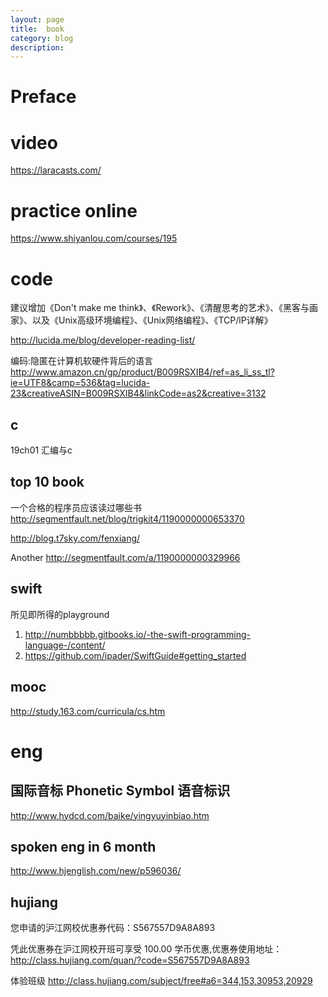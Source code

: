 ```yaml
---
layout: page
title:	book
category: blog
description: 
---
```

# Preface

# video
https://laracasts.com/

# practice online
https://www.shiyanlou.com/courses/195

# code
建议增加《Don't make me think》、《Rework》、《清醒思考的艺术》、《黑客与画家》、以及《Unix高级环境编程》、《Unix网络编程》、《TCP/lP详解》

http://lucida.me/blog/developer-reading-list/

编码:隐匿在计算机软硬件背后的语言 http://www.amazon.cn/gp/product/B009RSXIB4/ref=as_li_ss_tl?ie=UTF8&camp=536&tag=lucida-23&creativeASIN=B009RSXIB4&linkCode=as2&creative=3132

## c
19ch01 汇编与c

## top 10 book
一个合格的程序员应该读过哪些书
http://segmentfault.net/blog/trigkit4/1190000000653370

http://blog.t7sky.com/fenxiang/

Another
http://segmentfault.com/a/1190000000329966

## swift
所见即所得的playground

1. http://numbbbbb.gitbooks.io/-the-swift-programming-language-/content/
2. https://github.com/ipader/SwiftGuide#getting_started

## mooc
http://study.163.com/curricula/cs.htm

# eng

## 国际音标 Phonetic Symbol 语音标识
http://www.hydcd.com/baike/yingyuyinbiao.htm

## spoken eng in 6 month
http://www.hjenglish.com/new/p596036/

## hujiang
您申请的沪江网校优惠券代码：S567557D9A8A893 

凭此优惠券在沪江网校开班可享受 100.00 学币优惠,优惠券使用地址： 
http://class.hujiang.com/quan/?code=S567557D9A8A893 

体验班级
http://class.hujiang.com/subject/free#a6=344,153,30953,20929

